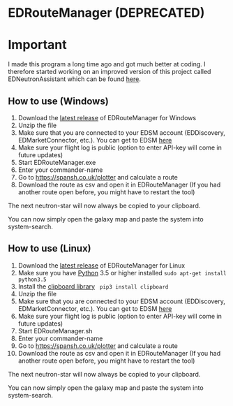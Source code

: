 # EDRouteManager (DEPRECATED)

# Important
I made this program a long time ago and got much better at coding. I therefore started working on an improved version of this project called EDNeutronAssistant which can be found [here](https://github.com/Gobidev/EDNeutronAssistant).


How to use (Windows)
-
1. Download the [latest release](https://github.com/Gobidev/EDRouteManager/releases) of EDRouteManager for Windows
2. Unzip the file
3. Make sure that you are connected to your EDSM account (EDDiscovery, EDMarketConnector, etc.).
You can get to EDSM [here](https://www.edsm.net/)
4. Make sure your flight log is public (option to enter API-key will come in future updates)
5. Start EDRouteManager.exe
6. Enter your commander-name
7. Go to https://spansh.co.uk/plotter and calculate a route
8. Download the route as csv and open it in EDRouteManager
(If you had another route open before, you might have to restart the tool)

The next neutron-star will now always be copied to your clipboard.

You can now simply open the galaxy map and paste the system into system-search.

How to use (Linux)
-

1. Download the [latest release](https://github.com/Gobidev/EDRouteManager/releases) of EDRouteManager for Linux
2. Make sure you have [Python](https://www.python.org/) 3.5 or higher installed ``sudo apt-get install python3.5``
2. Install the [clipboard library](https://pypi.org/project/clipboard/)
``
pip3 install clipboard``
2. Unzip the file
3. Make sure that you are connected to your EDSM account (EDDiscovery, EDMarketConnector, etc.).
You can get to EDSM [here](https://www.edsm.net/)
4. Make sure your flight log is public (option to enter API-key will come in future updates)
5. Start EDRouteManager.sh
6. Enter your commander-name
7. Go to https://spansh.co.uk/plotter and calculate a route
8. Download the route as csv and open it in EDRouteManager
(If you had another route open before, you might have to restart the tool)

The next neutron-star will now always be copied to your clipboard.

You can now simply open the galaxy map and paste the system into system-search.
